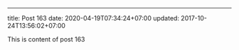 ---
title: Post 163
date: 2020-04-19T07:34:24+07:00
updated: 2017-10-24T13:56:02+07:00

This is content of post 163